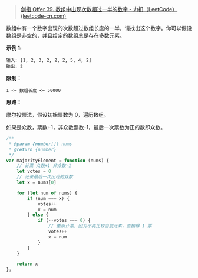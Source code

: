 > [剑指 Offer 39. 数组中出现次数超过一半的数字 - 力扣（LeetCode） (leetcode-cn.com)](https://leetcode-cn.com/problems/shu-zu-zhong-chu-xian-ci-shu-chao-guo-yi-ban-de-shu-zi-lcof/)

数组中有一个数字出现的次数超过数组长度的一半，请找出这个数字。你可以假设数组是非空的，并且给定的数组总是存在多数元素。

 

**示例 1:**

```
输入: [1, 2, 3, 2, 2, 2, 5, 4, 2]
输出: 2
```




**限制：**

`1 <= 数组长度 <= 50000`



**思路：**

摩尔投票法，假设初始票数为 0，遍历数组。

如果是众数，票数+1，非众数票数-1，最后一次票数为正的数即众数。

```js
/**
 * @param {number[]} nums
 * @return {number}
 */
var majorityElement = function (nums) {
    // 计票 众数+1 非众数-1
    let votes = 0
    // 记录最后一次出现的众数
    let x = nums[0]

    for (let num of nums) {
        if (num === x) {
            votes++
            x = num
        } else {
            if (--votes === 0) {
                // 重新计票，因为不再比较当前元素，直接得 1 票
                votes++
                x = num
            }
        }
    }

    return x
};
```



